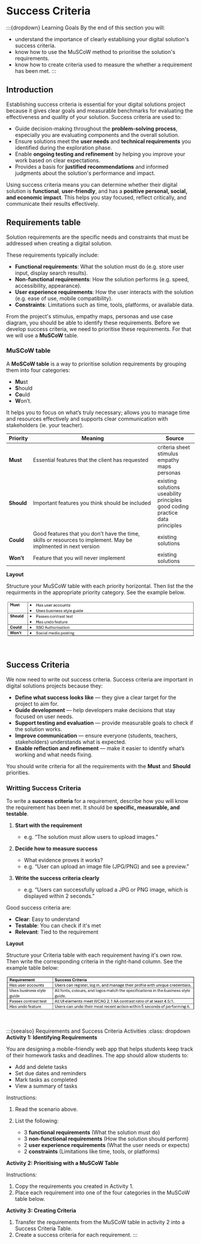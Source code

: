 # Success Criteria

:::{dropdown} Learning Goals
By the end of this section you will:
- understand the importance of clearly establising your digital solution's success criteria.
- know how to use the MuSCoW method to prioritise the solution's requirements.
- know how to create criteria used to measure the whether a requirement has been met.
:::

## Introduction

Establishing success criteria is essential for your digital solutions project because it gives clear goals and measurable benchmarks for evaluating the effectiveness and quality of your solution. Success criteria are used to:

- Guide decision-making throughout the **problem-solving process**, especially you are evaluating components and the overall solution.
- Ensure solutions meet the **user needs** and **technical requirements** you identified during the exploration phase.
- Enable **ongoing testing and refinement** by helping you improve your work based on clear expectations.
- Provides a basis for **justified recommendations** and informed judgments about the solution's performance and impact.

Using success criteria means you can determine whether their digital solution is **functional**, **user-friendly**, and has a **positive personal, social, and economic impact**. This helps you stay focused, reflect critically, and communicate their results effectively.

## Requirements table

Solution requirements are the specific needs and constraints that must be addressed when creating a digital solution. 

These requirements typically include:

- **Functional requirements**: What the solution must do (e.g. store user input, display search results).
- **Non-functional requirements**: How the solution performs (e.g. speed, accessibility, appearance).
- **User experience requirements**: How the user interacts with the solution (e.g. ease of use, mobile compatibility).
- **Constraints**: Limitations such as time, tools, platforms, or available data.

From the project's stimulus, empathy maps, personas and use case diagram, you should be able to identify these requirements. Before we develop success criteria, we need to prioritise these requirements. For that we will use a **MuSCoW** table.

### MuSCoW table

A **MoSCoW table** is a way to prioritise solution requirements by grouping them into four categories:

- **Mu**st
- **S**hould
- **Co**uld
- **W**on’t.

It helps you to focus on what’s truly necessary; allows you to manage time and resources effectively and supports clear communication with stakeholders (ie. your teacher).

| Priority | Meaning | Source |
| --- | --- | --- |
| **Must** | Essential features that the client has requested | criteria sheet<br>stimulus<br>empathy maps<br> personas |
| **Should** | Important features you think should be included | existing solutions<br>useability principles<br>good coding practice<br>data principles |
| **Could** | Good features that you don't have the time, skills or resources to implement. May be implmented in next version | existing solutions |
| **Won’t** | Feature that you will never implement | existing solutions |

**Layout**

Structure your MuSCoW table with each priority horizontal. Then list the the requirments in the appropriate priority category. See the example below.

![muscow example](./assets/06/muscow_table.png)<p>&nbsp;</p>

## Success Criteria

We now need to write out success criteria. Success criteria are important in digital solutions projects because they:

- **Define what success looks like** — they give a clear target for the project to aim for.
- **Guide development** — help developers make decisions that stay focused on user needs.
- **Support testing and evaluation** — provide measurable goals to check if the solution works.
- **Improve communication** — ensure everyone (students, teachers, stakeholders) understands what is expected.
- **Enable reflection and refinement** — make it easier to identify what’s working and what needs fixing.

You should write criteria for all the requirements with the **Must** and **Should** priorities.

### Writting Success Criteria

To write a **success criteria** for a requirement, describe how you will know the requirement has been met. It should be **specific, measurable, and testable**.

1. **Start with the requirement**
   - e.g. “The solution must allow users to upload images.”

2. **Decide how to measure success**
   - What evidence proves it works?
   - e.g. “User can upload an image file (JPG/PNG) and see a preview.”

3. **Write the success criteria clearly**
   - e.g. “Users can successfully upload a JPG or PNG image, which is displayed within 2 seconds.”

Good success criteria are:

* **Clear**: Easy to understand
* **Testable**: You can check if it's met
* **Relevant**: Tied to the requirement

**Layout**

Structure your Criteria table with each requirement having it's own row. Then write the corresponding criteria in the right-hand column. See the example table below:

![criteria table](./assets/06/criteria_table.png)<p>&nbsp;</p>

:::{seealso} Requirements and Success Criteria Activities
:class: dropdown
**Activity 1: Identifying Requirements**

You are designing a mobile-friendly web app that helps students keep track of their homework tasks and deadlines. The app should allow students to:

- Add and delete tasks
- Set due dates and reminders
- Mark tasks as completed
- View a summary of tasks

Instructions:

1. Read the scenario above.
2. List the following:

   * 3 **functional requirements** (What the solution must do)
   * 3 **non-functional requirements** (How the solution should perform)
   * 2 **user experience requirements** (What the user needs or expects)
   * 2 **constraints** (Limitations like time, tools, or platforms)

**Activity 2: Prioritising with a MuSCoW Table**

Instructions:

1. Copy the requirements you created in Activity 1.
2. Place each requirement into one of the four categories in the MuSCoW table below.

**Activity 3: Creating Criteria**

1. Transfer the requirements from the MuSCoW table in activity 2 into a Success Criteria Table.
2. Create a success criteria for each requirement.
:::